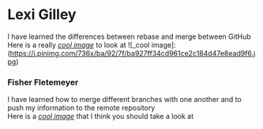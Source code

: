 # Lexi Gilley
I have learned the differences between rebase and merge between GitHub
Here is a really [_cool image_] to look at ![_cool image]: (https://i.pinimg.com/736x/ba/92/7f/ba927ff34cd961ce2c184d47e8ead9f6.jpg)
### Fisher Fletemeyer
I have learned how to merge different branches with one another and to push my information to the remote repository  
Here is a [_cool image_] that I think you should take a look at  

[_cool image_]: (https://images.pexels.com/photos/128756/pexels-photo-128756.jpeg?cs=srgb&dl=pexels-crisdip-35358-128756.jpg&fm=jpg)